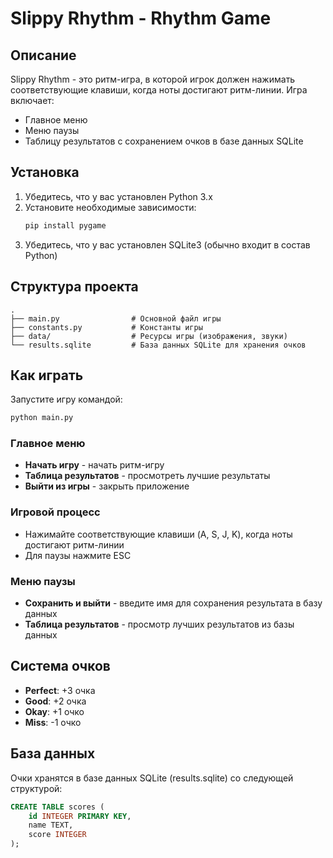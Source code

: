 # Slippy Rhythm - Rhythm Game

## Описание
Slippy Rhythm - это ритм-игра, в которой игрок должен нажимать соответствующие клавиши, когда ноты достигают ритм-линии. Игра включает:
- Главное меню
- Меню паузы
- Таблицу результатов с сохранением очков в базе данных SQLite

## Установка
1. Убедитесь, что у вас установлен Python 3.x
2. Установите необходимые зависимости:
   ```bash
   pip install pygame
   ```
3. Убедитесь, что у вас установлен SQLite3 (обычно входит в состав Python)

## Структура проекта
```
.
├── main.py                # Основной файл игры
├── constants.py           # Константы игры
├── data/                  # Ресурсы игры (изображения, звуки)
└── results.sqlite         # База данных SQLite для хранения очков
```

## Как играть
Запустите игру командой:
```bash
python main.py
```

### Главное меню
- **Начать игру** - начать ритм-игру
- **Таблица результатов** - просмотреть лучшие результаты
- **Выйти из игры** - закрыть приложение

### Игровой процесс
- Нажимайте соответствующие клавиши (A, S, J, K), когда ноты достигают ритм-линии
- Для паузы нажмите ESC

### Меню паузы
- **Сохранить и выйти** - введите имя для сохранения результата в базу данных
- **Таблица результатов** - просмотр лучших результатов из базы данных

## Система очков
- **Perfect**: +3 очка
- **Good**: +2 очка
- **Okay**: +1 очко
- **Miss**: -1 очко

## База данных
Очки хранятся в базе данных SQLite (results.sqlite) со следующей структурой:
```sql
CREATE TABLE scores (
    id INTEGER PRIMARY KEY,
    name TEXT,
    score INTEGER
);
```
